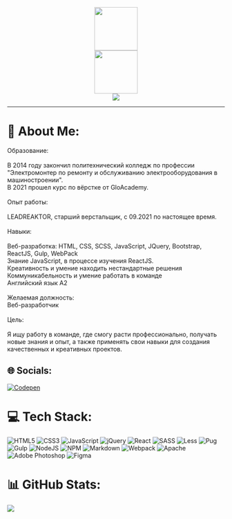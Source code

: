 <div id="header" align="center">
  <img src="https://media.giphy.com/media/M9gbBd9nbDrOTu1Mqx/giphy.gif" width="100"/>
</div>
<div align="center">
	<a href="https://t.me/andrewmatrosov">
		<img src="https://img.shields.io/badge/Telegram-blue?logo=telegram&logoColor=white&style=for-the-badge" width="100">
	</a>
</div>
<div align="center">
	<img src="https://visitcount.itsvg.in/api?id=andmatrosov&label=Profile%20Views&color=0&icon=5&pretty=true" />
</div>

---

# 💫 About Me:

Образование:<br><br>В 2014 году закончил политехнический колледж по профессии "Электромонтер по ремонту и обслуживанию электрооборудования в машиностроении".<br>В 2021 прошел курс по вёрстке от GloAcademy.<br> <br>Опыт работы:<br><br>LEADREAKTOR, старший верстальщик, с 09.2021 по настоящее время.<br><br>Навыки:<br><br>Веб-разработка: HTML, CSS, SCSS, JavaScript, JQuery, Bootstrap, ReactJS, Gulp, WebPack<br>Знание JavaScript, в процессе изучения ReactJS.<br>Креативность и умение находить нестандартные решения<br>Коммуникабельность и умение работать в команде<br>Английский язык А2<br><br>Желаемая должность:<br>Веб-разработчик<br><br>Цель:<br><br>Я ищу работу в команде, где смогу расти профессионально, получать новые знания и опыт, а также применять свои навыки для создания качественных и креативных проектов.

## 🌐 Socials:

[![Codepen](https://img.shields.io/badge/Codepen-000000?style=for-the-badge&logo=codepen&logoColor=white)](https://codepen.io/andmatrosov)

# 💻 Tech Stack:

![HTML5](https://img.shields.io/badge/html5-%23E34F26.svg?style=for-the-badge&logo=html5&logoColor=white) ![CSS3](https://img.shields.io/badge/css3-%231572B6.svg?style=for-the-badge&logo=css3&logoColor=white) ![JavaScript](https://img.shields.io/badge/javascript-%23323330.svg?style=for-the-badge&logo=javascript&logoColor=%23F7DF1E) ![jQuery](https://img.shields.io/badge/jquery-%230769AD.svg?style=for-the-badge&logo=jquery&logoColor=white) ![React](https://img.shields.io/badge/react-%2320232a.svg?style=for-the-badge&logo=react&logoColor=%2361DAFB) ![SASS](https://img.shields.io/badge/SASS-hotpink.svg?style=for-the-badge&logo=SASS&logoColor=white) ![Less](https://img.shields.io/badge/less-2B4C80?style=for-the-badge&logo=less&logoColor=white) ![Pug](https://img.shields.io/badge/Pug-FFF?style=for-the-badge&logo=pug&logoColor=A86454) ![Gulp](https://img.shields.io/badge/GULP-%23CF4647.svg?style=for-the-badge&logo=gulp&logoColor=white) ![NodeJS](https://img.shields.io/badge/node.js-6DA55F?style=for-the-badge&logo=node.js&logoColor=white) ![NPM](https://img.shields.io/badge/NPM-%23000000.svg?style=for-the-badge&logo=npm&logoColor=white) ![Markdown](https://img.shields.io/badge/markdown-%23000000.svg?style=for-the-badge&logo=markdown&logoColor=white) ![Webpack](https://img.shields.io/badge/webpack-%238DD6F9.svg?style=for-the-badge&logo=webpack&logoColor=black) ![Apache](https://img.shields.io/badge/apache-%23D42029.svg?style=for-the-badge&logo=apache&logoColor=white) ![Adobe Photoshop](https://img.shields.io/badge/adobephotoshop-%2331A8FF.svg?style=for-the-badge&logo=adobephotoshop&logoColor=white) ![Figma](https://img.shields.io/badge/figma-%23F24E1E.svg?style=for-the-badge&logo=figma&logoColor=white)

# 📊 GitHub Stats:

![](https://github-readme-stats.vercel.app/api/top-langs/?username=andmatrosov&theme=dark&hide_border=false&include_all_commits=true&count_private=true&layout=compact)
